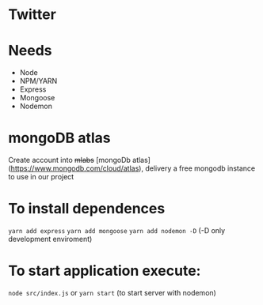 # Twitter

# Needs
- Node
- NPM/YARN
- Express
- Mongoose
- Nodemon

# mongoDB atlas
Create account into ~~mlabs~~ [mongoDb atlas] (https://www.mongodb.com/cloud/atlas), delivery a free mongodb instance to use in our project

# To install dependences
```yarn add express```
```yarn add mongoose```
```yarn add nodemon -D``` (-D only development enviroment)

# To start application execute:
```node src/index.js```
or
```yarn start``` (to start server with nodemon)

